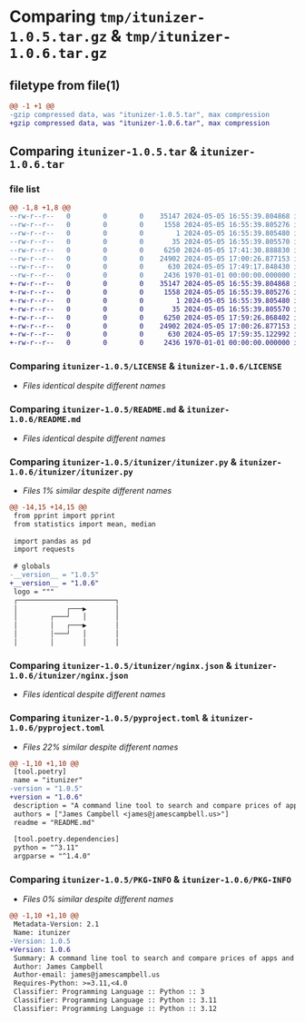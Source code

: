 # Comparing `tmp/itunizer-1.0.5.tar.gz` & `tmp/itunizer-1.0.6.tar.gz`

## filetype from file(1)

```diff
@@ -1 +1 @@
-gzip compressed data, was "itunizer-1.0.5.tar", max compression
+gzip compressed data, was "itunizer-1.0.6.tar", max compression
```

## Comparing `itunizer-1.0.5.tar` & `itunizer-1.0.6.tar`

### file list

```diff
@@ -1,8 +1,8 @@
--rw-r--r--   0        0        0    35147 2024-05-05 16:55:39.804868 itunizer-1.0.5/LICENSE
--rw-r--r--   0        0        0     1558 2024-05-05 16:55:39.805276 itunizer-1.0.5/README.md
--rw-r--r--   0        0        0        1 2024-05-05 16:55:39.805480 itunizer-1.0.5/itunizer/__init__.py
--rw-r--r--   0        0        0       35 2024-05-05 16:55:39.805570 itunizer-1.0.5/itunizer/__main__.py
--rw-r--r--   0        0        0     6250 2024-05-05 17:41:30.888830 itunizer-1.0.5/itunizer/itunizer.py
--rw-r--r--   0        0        0    24902 2024-05-05 17:00:26.877153 itunizer-1.0.5/itunizer/nginx.json
--rw-r--r--   0        0        0      630 2024-05-05 17:49:17.848430 itunizer-1.0.5/pyproject.toml
--rw-r--r--   0        0        0     2436 1970-01-01 00:00:00.000000 itunizer-1.0.5/PKG-INFO
+-rw-r--r--   0        0        0    35147 2024-05-05 16:55:39.804868 itunizer-1.0.6/LICENSE
+-rw-r--r--   0        0        0     1558 2024-05-05 16:55:39.805276 itunizer-1.0.6/README.md
+-rw-r--r--   0        0        0        1 2024-05-05 16:55:39.805480 itunizer-1.0.6/itunizer/__init__.py
+-rw-r--r--   0        0        0       35 2024-05-05 16:55:39.805570 itunizer-1.0.6/itunizer/__main__.py
+-rw-r--r--   0        0        0     6250 2024-05-05 17:59:26.868402 itunizer-1.0.6/itunizer/itunizer.py
+-rw-r--r--   0        0        0    24902 2024-05-05 17:00:26.877153 itunizer-1.0.6/itunizer/nginx.json
+-rw-r--r--   0        0        0      630 2024-05-05 17:59:35.122992 itunizer-1.0.6/pyproject.toml
+-rw-r--r--   0        0        0     2436 1970-01-01 00:00:00.000000 itunizer-1.0.6/PKG-INFO
```

### Comparing `itunizer-1.0.5/LICENSE` & `itunizer-1.0.6/LICENSE`

 * *Files identical despite different names*

### Comparing `itunizer-1.0.5/README.md` & `itunizer-1.0.6/README.md`

 * *Files identical despite different names*

### Comparing `itunizer-1.0.5/itunizer/itunizer.py` & `itunizer-1.0.6/itunizer/itunizer.py`

 * *Files 1% similar despite different names*

```diff
@@ -14,15 +14,15 @@
 from pprint import pprint
 from statistics import mean, median
 
 import pandas as pd
 import requests
 
 # globals
-__version__ = "1.0.5"
+__version__ = "1.0.6"
 logo = """
 ┌────────────────────────┐
 │            ┌───▶       │
 │        ┌───┘   │       │
 │        │   ┌───▶       │
 │        │───┘   │       │
 │        │       │       │
```

### Comparing `itunizer-1.0.5/itunizer/nginx.json` & `itunizer-1.0.6/itunizer/nginx.json`

 * *Files identical despite different names*

### Comparing `itunizer-1.0.5/pyproject.toml` & `itunizer-1.0.6/pyproject.toml`

 * *Files 22% similar despite different names*

```diff
@@ -1,10 +1,10 @@
 [tool.poetry]
 name = "itunizer"
-version = "1.0.5"
+version = "1.0.6"
 description = "A command line tool to search and compare prices of apps and music on the Apple Store"
 authors = ["James Campbell <james@jamescampbell.us>"]
 readme = "README.md"
 
 [tool.poetry.dependencies]
 python = "^3.11"
 argparse = "^1.4.0"
```

### Comparing `itunizer-1.0.5/PKG-INFO` & `itunizer-1.0.6/PKG-INFO`

 * *Files 0% similar despite different names*

```diff
@@ -1,10 +1,10 @@
 Metadata-Version: 2.1
 Name: itunizer
-Version: 1.0.5
+Version: 1.0.6
 Summary: A command line tool to search and compare prices of apps and music on the Apple Store
 Author: James Campbell
 Author-email: james@jamescampbell.us
 Requires-Python: >=3.11,<4.0
 Classifier: Programming Language :: Python :: 3
 Classifier: Programming Language :: Python :: 3.11
 Classifier: Programming Language :: Python :: 3.12
```

